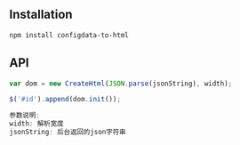 ## Installation

```sh
npm install configdata-to-html
```

## API

```js
var dom = new CreateHtml(JSON.parse(jsonString), width);

$('#id').append(dom.init());

参数说明:
width: 解析宽度
jsonString: 后台返回的json字符串
```